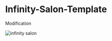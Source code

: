 # Infinity-Salon-Template
Modification 

![infinity salon](https://user-images.githubusercontent.com/104976452/171832780-dfa85016-acee-4228-bcb1-2a7947d6e4e0.png)
